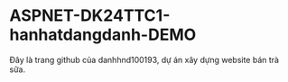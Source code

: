 # ASPNET-DK24TTC1-hanhatdangdanh-DEMO
Đây là trang github của danhhnd100193, dự án xây dựng website bán trà sữa.
